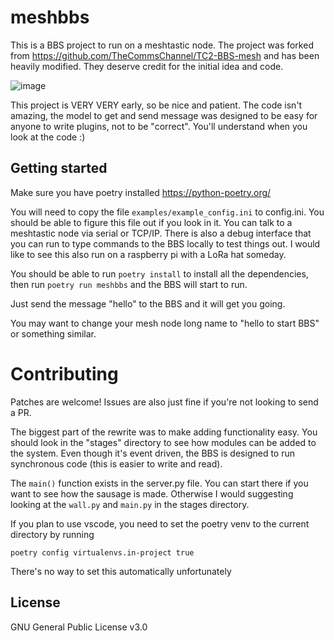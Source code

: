 # meshbbs

This is a BBS project to run on a meshtastic node. The project was forked from https://github.com/TheCommsChannel/TC2-BBS-mesh and has been heavily modified. They deserve credit for the initial idea and code.

![image](examples/meshbbs-screenshot.jpeg)

This project is VERY VERY early, so be nice and patient. The code isn't amazing, the model to get and send message was designed to be easy for anyone to write plugins, not to be "correct". You'll understand when you look at the code :)

## Getting started

Make sure you have poetry installed
https://python-poetry.org/

You will need to copy the file `examples/example_config.ini` to config.ini. You should be able to figure this file out if you look in it. You can talk to a meshtastic node via serial or TCP/IP. There is also a debug interface that you can run to type commands to the BBS locally to test things out. I would like to see this also run on a raspberry pi with a LoRa hat someday.

You should be able to run `poetry install` to install all the dependencies, then run `poetry run meshbbs` and the BBS will start to run.

Just send the message "hello" to the BBS and it will get you going.

You may want to change your mesh node long name to "hello to start BBS" or something similar.

# Contributing

Patches are welcome! Issues are also just fine if you're not looking to send a PR.

The biggest part of the rewrite was to make adding functionality easy. You should look in the "stages" directory to see how modules can be added to the system. Even though it's event driven, the BBS is designed to run synchronous code (this is easier to write and read).

The `main()` function exists in the server.py file. You can start there if you want to see how the sausage is made. Otherwise I would suggesting looking at the `wall.py` and `main.py` in the stages directory.

If you plan to use vscode, you need to set the poetry venv to the current directory by running

`poetry config virtualenvs.in-project true`

There's no way to set this automatically unfortunately

## License

GNU General Public License v3.0
